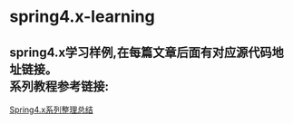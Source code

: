 # spring4.x-learning
spring4.x学习样例,在每篇文章后面有对应源代码地址链接。<br>
系列教程参考链接:<br>
----
<a href="http://blog.longjiazuo.com/archives/category/code_language/spring4.x" target="_blank">Spring4.x系列整理总结</a><br>